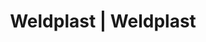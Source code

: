 ---
Link: "file:/Users/vinayakpatel/Downloads/www.weldplast.cz/eshop_products_compare/add/eshop-products-variant151"
product_name: "null"
product_id: "null"
title: "Weldplast | Weldplast"
product_desc: ""
product_specs: ""
product_downloads: ""
href: ""
accessories: ""
similar_products: ""
---